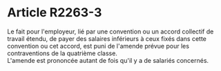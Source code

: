 # Article R2263-3

  
Le fait pour l'employeur, lié par une convention ou un accord collectif de travail étendu, de payer des salaires inférieurs à ceux fixés dans cette convention ou cet accord, est puni de l'amende prévue pour les contraventions de la quatrième classe.   
L'amende est prononcée autant de fois qu'il y a de salariés concernés.
